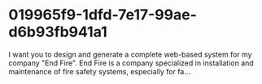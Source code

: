 # 019965f9-1dfd-7e17-99ae-d6b93fb941a1
I want you to design and generate a complete web-based system for my company "End Fire".  End Fire is a company specialized in installation and maintenance of fire safety systems, especially for fa...
